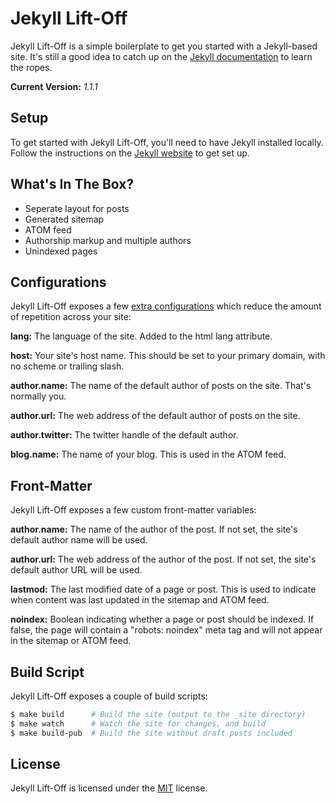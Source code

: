 
Jekyll Lift-Off
===============

Jekyll Lift-Off is a simple boilerplate to get you started with a Jekyll-based site. It's still a good idea to catch up on the [Jekyll documentation][jekyll] to learn the ropes.

**Current Version:** *1.1.1*


Setup
-----

To get started with Jekyll Lift-Off, you'll need to have Jekyll installed locally. Follow the instructions on the [Jekyll website][jekyll] to get set up.


What's In The Box?
------------------

- Seperate layout for posts
- Generated sitemap
- ATOM feed
- Authorship markup and multiple authors
- Unindexed pages


Configurations
--------------

Jekyll Lift-Off exposes a few [extra configurations](_config.yml) which reduce the amount of repetition across your site:

**lang:** The language of the site. Added to the html lang attribute.

**host:** Your site's host name. This should be set to your primary domain, with no scheme or trailing slash.

**author.name:** The name of the default author of posts on the site. That's normally you.

**author.url:** The web address of the default author of posts on the site.

**author.twitter:** The twitter handle of the default author.

**blog.name:** The name of your blog. This is used in the ATOM feed.


Front-Matter
------------

Jekyll Lift-Off exposes a few custom front-matter variables:

**author.name:** The name of the author of the post. If not set, the site's default author name will be used.

**author.url:** The web address of the author of the post. If not set, the site's default author URL will be used.

**lastmod:** The last modified date of a page or post. This is used to indicate when content was last updated in the sitemap and ATOM feed.

**noindex:** Boolean indicating whether a page or post should be indexed. If false, the page will contain a "robots: noindex" meta tag and will not appear in the sitemap or ATOM feed.


Build Script
------------

Jekyll Lift-Off exposes a couple of build scripts:

```sh
$ make build      # Build the site (output to the _site directory)
$ make watch      # Watch the site for changes, and build
$ make build-pub  # Build the site without draft posts included
```


License
-------

Jekyll Lift-Off is licensed under the [MIT][mit] license.



[jekyll]: http://jekyllrb.com/
[mit]: http://opensource.org/licenses/mit-license.php
